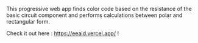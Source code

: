 This progressive web app finds color code based on the resistance of the basic circuit component and performs calculations between polar and rectangular form.

Check it out here : https://eeaid.vercel.app/ !
